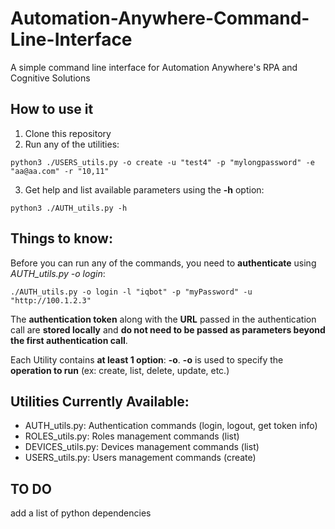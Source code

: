 # Automation-Anywhere-Command-Line-Interface
A simple command line interface for Automation Anywhere's RPA and Cognitive Solutions

## How to use it

1. Clone this repository
2. Run any of the utilities:

```
python3 ./USERS_utils.py -o create -u "test4" -p "mylongpassword" -e "aa@aa.com" -r "10,11"
```

3. Get help and list available parameters using the **-h** option:

```
python3 ./AUTH_utils.py -h
```

## Things to know:

Before you can run any of the commands, you need to **authenticate** using *AUTH_utils.py -o login*:

```
./AUTH_utils.py -o login -l "iqbot" -p "myPassword" -u "http://100.1.2.3"
```

The **authentication token** along with the **URL** passed in the authentication call are **stored locally** and **do not need to be passed as parameters beyond the first authentication call**.

Each Utility contains **at least 1 option**: **-o**. **-o** is used to specify the **operation to run** (ex: create, list, delete, update, etc.)

## Utilities Currently Available:

* AUTH_utils.py: Authentication commands (login, logout, get token info)
* ROLES_utils.py: Roles management commands (list)
* DEVICES_utils.py: Devices management commands (list)
* USERS_utils.py: Users management commands (create)


## TO DO

add a list of python dependencies
